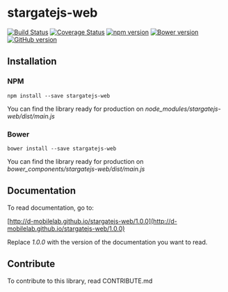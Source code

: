 # stargatejs-web

[![Build Status](https://travis-ci.org/D-Mobilelab/stargatejs-web.svg?branch=master&v=2)](https://travis-ci.org/D-Mobilelab/stargatejs-web)
[![Coverage Status](https://coveralls.io/repos/github/D-Mobilelab/stargatejs-web/badge.svg?branch=master&v=1)](https://coveralls.io/github/D-Mobilelab/stargatejs-web?branch=master)
[![npm version](https://badge.fury.io/js/stargatejs-web.svg)](https://badge.fury.io/js/stargatejs-web)
[![Bower version](https://badge.fury.io/bo/stargatejs-web.svg)](https://badge.fury.io/bo/stargatejs-web)
[![GitHub version](https://badge.fury.io/gh/D-Mobilelab%2Fstargatejs-web.svg)](https://badge.fury.io/gh/D-Mobilelab%2Fstargatejs-web)

## Installation

### NPM

```
npm install --save stargatejs-web
```
You can find the library ready for production on <i>node_modules/stargatejs-web/dist/main.js</i>

### Bower

```
bower install --save stargatejs-web
```
You can find the library ready for production on <i>bower_components/stargatejs-web/dist/main.js</i>


## Documentation

To read documentation, go to: 

[http://d-mobilelab.github.io/stargatejs-web/1.0.0](http://d-mobilelab.github.io/stargatejs-web/1.0.0)

Replace <i>1.0.0</i> with the version of the documentation you want to read.

## Contribute

To contribute to this library, read CONTRIBUTE.md